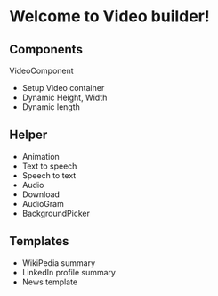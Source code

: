 # Welcome to Video builder!

## Components

VideoComponent
- Setup Video container
- Dynamic Height, Width
- Dynamic length

## Helper
- Animation
- Text to speech
- Speech to text
- Audio
- Download
- AudioGram
- BackgroundPicker

## Templates
- WikiPedia summary
- LinkedIn profile summary
- News template
